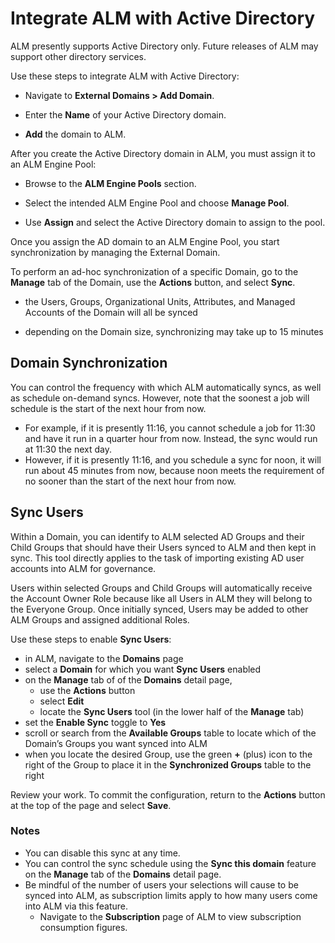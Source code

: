 ﻿[title]: # (Integrate ALM with Active Directory)
[tags]: # (Account Lifecycle Manager,ALM,Active Directory,)
[priority]: # (5130)

# Integrate ALM with Active Directory

ALM presently supports Active Directory only. Future releases of ALM may support other directory services.

Use these steps to integrate ALM with Active Directory:

* Navigate to **External Domains \> Add Domain**.

* Enter the **Name** of your Active Directory domain.

* **Add** the domain to ALM.

After you create the Active Directory domain in ALM, you must assign it to an ALM Engine Pool:

* Browse to the **ALM Engine Pools** section.

* Select the intended ALM Engine Pool and choose **Manage Pool**.

* Use **Assign** and select the Active Directory domain to assign to the pool.

Once you assign the AD domain to an ALM Engine Pool, you start synchronization by managing the External Domain.

To perform an ad-hoc synchronization of a specific Domain, go to the **Manage** tab of the Domain, use the **Actions** button, and select **Sync**.

* the Users, Groups, Organizational Units, Attributes, and Managed Accounts of the Domain will all be synced

* depending on the Domain size, synchronizing may take up to 15 minutes

## Domain Synchronization

You can control the frequency with which ALM automatically syncs, as well as schedule on-demand syncs. However, note that the soonest a job will schedule is the start of the next hour from now.

* For example, if it is presently 11:16, you cannot schedule a job for 11:30 and have it run in a quarter hour from now. Instead, the sync would run at 11:30 the next day.
* However, if it is presently 11:16, and you schedule a sync for noon, it will run about 45 minutes from now, because noon meets the requirement of no sooner than the start of the next hour from now.

## Sync Users

Within a Domain, you can identify to ALM selected AD Groups and their Child Groups that should have their Users synced to ALM and then kept in sync. This tool directly applies to the task of importing existing AD user accounts into ALM for governance.

Users within selected Groups and Child Groups will automatically receive the Account Owner Role because like all Users in ALM they will belong to the Everyone Group. Once initially synced, Users may be added to other ALM Groups and assigned additional Roles. 

Use these steps to enable **Sync Users**:

* in ALM, navigate to the **Domains** page
* select a **Domain** for which you want **Sync Users** enabled 
* on the **Manage** tab of of the **Domains** detail page,
  * use the **Actions** button
  * select **Edit**
  * locate the **Sync Users** tool (in the lower half of the **Manage** tab)
* set the **Enable Sync** toggle to **Yes**
* scroll or search from the **Available Groups** table to locate which of the Domain’s Groups you want synced into ALM
* when you locate the desired Group, use the green **+** (plus) icon to the right of the Group to place it in the **Synchronized Groups** table to the right

Review your work. To commit the configuration, return to the **Actions** button at the top of the page and select **Save**.

### Notes

* You can disable this sync at any time.
* You can control the sync schedule using the **Sync this domain** feature on the **Manage** tab of the **Domains** detail page.
* Be mindful of the number of users your selections will cause to be synced into ALM, as subscription limits apply to how many users come into ALM via this feature.
  * Navigate to the **Subscription** page of ALM to view subscription consumption figures.

